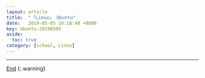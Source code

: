 ```yaml
---
layout: article
title:  "「Linux」 Ubuntu"
date:   2019-05-05 10:18:40 +0800
key: Ubuntu-20190505
aside:
  toc: true
category: [school, Linux]
---
```

<span id="head"></span>

<!--more-->




-------------------  
[End](#head)
{:.warning}  
